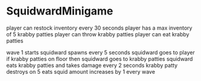 # SquidwardMinigame
player can restock inventory every 30 seconds
player has a max inventory of 5 krabby patties
player can throw krabby patties
player can eat krabby patties

wave 1 starts
squidward spawns every 5 seconds
squidward goes to player
if krabby patties on floor then squidward goes to krabby patties
squidward eats krabby patties and takes damage every 2 seconds
krabby patty destroys on 5 eats
squid amount increases by 1 every wave
